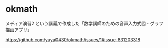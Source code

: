 # okmath
メディア演習2 という講義で作成した「数学講師のための音声入力式図・グラフ描画アプリ」

https://github.com/yuya0430/okmath/issues/1#issue-831203318
